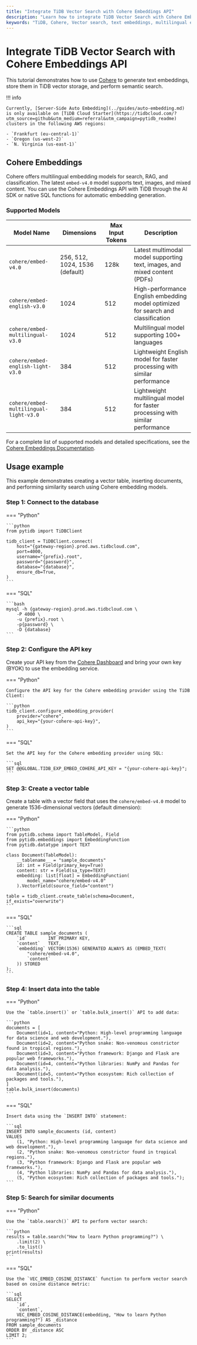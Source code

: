 ```yaml
---
title: "Integrate TiDB Vector Search with Cohere Embeddings API"
description: "Learn how to integrate TiDB Vector Search with Cohere Embeddings API to store embeddings and perform semantic search."
keywords: "TiDB, Cohere, Vector search, text embeddings, multilingual embeddings"
---
```


# Integrate TiDB Vector Search with Cohere Embeddings API

This tutorial demonstrates how to use [Cohere](https://cohere.com/embed) to generate text embeddings, store them in TiDB vector storage, and perform semantic search.

!!! info

    Currently, [Server-Side Auto Embedding](../guides/auto-embedding.md) is only available on [TiDB Cloud Starter](https://tidbcloud.com/?utm_source=github&utm_medium=referral&utm_campaign=pytidb_readme) clusters in the following AWS regions:

    - `Frankfurt (eu-central-1)`
    - `Oregon (us-west-2)`
    - `N. Virginia (us-east-1)`

## Cohere Embeddings

Cohere offers multilingual embedding models for search, RAG, and classification. The latest `embed-v4.0` model supports text, images, and mixed content. You can use the Cohere Embeddings API with TiDB through the AI SDK or native SQL functions for automatic embedding generation.

### Supported Models

| Model Name                       | Dimensions | Max Input Tokens | Description |
|----------------------------------|------------|------------------|-------------|
| `cohere/embed-v4.0`             | 256, 512, 1024, 1536 (default) | 128k | Latest multimodal model supporting text, images, and mixed content (PDFs) |
| `cohere/embed-english-v3.0`     | 1024       | 512              | High-performance English embedding model optimized for search and classification |
| `cohere/embed-multilingual-v3.0`| 1024       | 512              | Multilingual model supporting 100+ languages |
| `cohere/embed-english-light-v3.0` | 384     | 512              | Lightweight English model for faster processing with similar performance |
| `cohere/embed-multilingual-light-v3.0` | 384 | 512          | Lightweight multilingual model for faster processing with similar performance |

For a complete list of supported models and detailed specifications, see the [Cohere Embeddings Documentation](https://docs.cohere.com/docs/cohere-embed).

## Usage example

This example demonstrates creating a vector table, inserting documents, and performing similarity search using Cohere embedding models.

### Step 1: Connect to the database

=== "Python"

    ```python
    from pytidb import TiDBClient

    tidb_client = TiDBClient.connect(
        host="{gateway-region}.prod.aws.tidbcloud.com",
        port=4000,
        username="{prefix}.root",
        password="{password}",
        database="{database}",
        ensure_db=True,
    )
    ```

=== "SQL"

    ```bash
    mysql -h {gateway-region}.prod.aws.tidbcloud.com \
        -P 4000 \
        -u {prefix}.root \
        -p{password} \
        -D {database}
    ```

### Step 2: Configure the API key

Create your API key from the [Cohere Dashboard](https://dashboard.cohere.com/api-keys) and bring your own key (BYOK) to use the embedding service.

=== "Python"

    Configure the API key for the Cohere embedding provider using the TiDB Client:

    ```python
    tidb_client.configure_embedding_provider(
        provider="cohere",
        api_key="{your-cohere-api-key}",
    )
    ```

=== "SQL"

    Set the API key for the Cohere embedding provider using SQL:

    ```sql
    SET @@GLOBAL.TIDB_EXP_EMBED_COHERE_API_KEY = "{your-cohere-api-key}";
    ```

### Step 3: Create a vector table

Create a table with a vector field that uses the `cohere/embed-v4.0` model to generate 1536-dimensional vectors (default dimension):

=== "Python"

    ```python
    from pytidb.schema import TableModel, Field
    from pytidb.embeddings import EmbeddingFunction
    from pytidb.datatype import TEXT

    class Document(TableModel):
        __tablename__ = "sample_documents"
        id: int = Field(primary_key=True)
        content: str = Field(sa_type=TEXT)
        embedding: list[float] = EmbeddingFunction(
            model_name="cohere/embed-v4.0"
        ).VectorField(source_field="content")

    table = tidb_client.create_table(schema=Document, if_exists="overwrite")
    ```

=== "SQL"

    ```sql
    CREATE TABLE sample_documents (
        `id`        INT PRIMARY KEY,
        `content`   TEXT,
        `embedding` VECTOR(1536) GENERATED ALWAYS AS (EMBED_TEXT(
            "cohere/embed-v4.0",
            `content`
        )) STORED
    );
    ```

### Step 4: Insert data into the table

=== "Python"

    Use the `table.insert()` or `table.bulk_insert()` API to add data:

    ```python
    documents = [
        Document(id=1, content="Python: High-level programming language for data science and web development."),
        Document(id=2, content="Python snake: Non-venomous constrictor found in tropical regions."),
        Document(id=3, content="Python framework: Django and Flask are popular web frameworks."),
        Document(id=4, content="Python libraries: NumPy and Pandas for data analysis."),
        Document(id=5, content="Python ecosystem: Rich collection of packages and tools."),
    ]
    table.bulk_insert(documents)
    ```

=== "SQL"

    Insert data using the `INSERT INTO` statement:

    ```sql
    INSERT INTO sample_documents (id, content)
    VALUES
        (1, "Python: High-level programming language for data science and web development."),
        (2, "Python snake: Non-venomous constrictor found in tropical regions."),
        (3, "Python framework: Django and Flask are popular web frameworks."),
        (4, "Python libraries: NumPy and Pandas for data analysis."),
        (5, "Python ecosystem: Rich collection of packages and tools.");
    ```

### Step 5: Search for similar documents

=== "Python"

    Use the `table.search()` API to perform vector search:

    ```python
    results = table.search("How to learn Python programming?") \
        .limit(2) \
        .to_list()
    print(results)
    ```

=== "SQL"

    Use the `VEC_EMBED_COSINE_DISTANCE` function to perform vector search based on cosine distance metric:

    ```sql
    SELECT
        `id`,
        `content`,
        VEC_EMBED_COSINE_DISTANCE(embedding, "How to learn Python programming?") AS _distance
    FROM sample_documents
    ORDER BY _distance ASC
    LIMIT 2;
    ```
